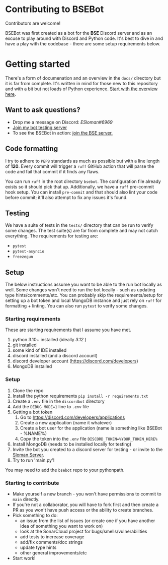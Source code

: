# Contributing to BSEBot

Contributors are welcome!

BSEBot was first created as a bot for the **BSE** Discord server and as an excuse to play around with Discord and Python code. It's best to dive in and have a play with the codebase - there are some setup requirements below.

# Getting started

There's a form of documenation and an overview in the `docs/` directory but it is far from complete. It's written in mind for those new to this repository and with a bit but not loads of Python experience. [Start with the overview here](../docs/overview.md).

## Want to ask questions?
- Drop me a message on Discord: _ESloman#6969_
- [Join my bot testing server](https://discord.gg/R39Kw7gXSa)
- To see the BSEBot in action: [join the BSE server.](https://discord.gg/dGMPswqf49)

## Code formatting
I try to adhere to `PEP8` standards as much as possible but with a line length of **120**. Every commit will trigger a `ruff` GitHub action that will parse the code and fail that commit if it finds any flaws. 

You can run `ruff` in the root directory `bsebot`. The configuration file already exists so it should pick that up. Additionally, we have a `ruff` pre-commit hook setup. You can install `pre-commit` and that should also lint your code before commit; it'll also attempt to fix any issues it's found.

## Testing

We have a suite of tests in the `tests/` directory that can be run to verify some changes. The test suite(s) are far from complete
and may not catch everything. The requirements for testing are:
- `pytest`
- `pytest-asyncio`
- `freezegun`

## Setup

The below instructions assume you want to be able to the run bot locally as well. Some changes won't need
to run the bot locally - such as updating type hints/comments/etc. You can probably skip the requirements/setup for setting
up a bot token and local MongoDB instance and just rely on `ruff` for formatting + linting. You can also run `pytest` to verify some changes.

### Starting requirements
These are starting requirements that I assume you have met.
1. python 3.10+ installed (ideally *3.12* )
2. git installed
3. some kind of IDE installed
4. discord installed (and a discord account)
5. discord developer account (https://discord.com/developers)
6. MongoDB installed

### Setup
1. Clone the repo
2. Install the python requirements `pip install -r requirements.txt`
3. Create a `.env` file in the `discordbot` directory
4. Add the `DEBUG_MODE=1` line to `.env` file
5. Getting a bot token
   1. Go to https://discord.com/developers/applications
   2. Create a new application (name it whatever)
   3. Create a bot user for the application (name is something like BSEBot - %NAME%)
   4. Copy the token into the `.env` file `DISCORD_TOKEN=%YOUR_TOKEN_HERE%`
6. Install MongoDB (needs to be installed locally for testing)
7. Invite the bot you created to a discord server for testing - or invite to the [Sloman Server](https://discord.gg/R39Kw7gXSa).
8. Try to run 'main.py'!

You may need to add the `bsebot` repo to your pythonpath.

### Starting to contribute
- Make yourself a new branch - you won't have permissions to commit to `main` directly.
- If you're not a collaborator, you will have to fork first and then create a PR as you won't have push access or the ability to create branches.
- Pick something to do:
   - an issue from the list of issues (or create one if you have another idea of something you want to work on)
   - look at the SonarCloud project for bugs/smells/vulnerabilities
   - add tests to increase coverage
   - add/fix comments/doc strings
   - update type hints
   - other general improvements/etc
- Start work!
